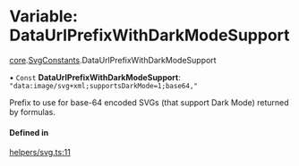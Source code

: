 # Variable: DataUrlPrefixWithDarkModeSupport

[core](../modules/core.md).[SvgConstants](../modules/core.SvgConstants.md).DataUrlPrefixWithDarkModeSupport

• `Const` **DataUrlPrefixWithDarkModeSupport**: ``"data:image/svg+xml;supportsDarkMode=1;base64,"``

Prefix to use for base-64 encoded SVGs (that support Dark Mode) returned by formulas.

#### Defined in

[helpers/svg.ts:11](https://github.com/coda/packs-sdk/blob/main/helpers/svg.ts#L11)
